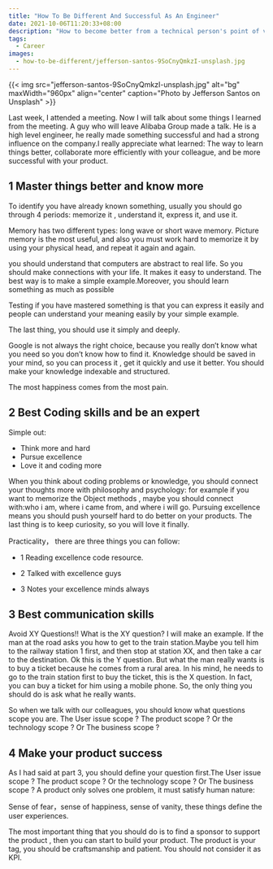 ```yaml
---
title: "How To Be Different And Successful As An Engineer"
date: 2021-10-06T11:20:33+08:00
description: "How to become better from a technical person's point of view"
tags:
  - Career
images:
  - how-to-be-different/jefferson-santos-9SoCnyQmkzI-unsplash.jpg
---
```


{{< img src="jefferson-santos-9SoCnyQmkzI-unsplash.jpg" alt="bg" maxWidth="960px" align="center" caption="Photo by Jefferson Santos on Unsplash" >}}

Last week, I attended a meeting. Now I will talk about some things I learned from the meeting. A guy who will leave Alibaba Group made a talk. He is a high level engineer, he really made something successful and had a strong influence on the company.I really appreciate what learned: The way to learn things better, collaborate more efficiently with your colleague, and be more successful with your product.

## 1 Master things better and know more

To identify you have already known something, usually you should go through 4 periods: memorize it , understand it, express it, and use it.

Memory has two different types: long wave or short wave memory. Picture memory is the most useful, and also you must work hard to memorize it by using your physical head, and repeat it again and again.

you should understand that computers are abstract to real life. So you should make connections with your life. It makes it easy to understand. The best way is to make a simple example.Moreover, you should learn something as much as possible

Testing if you have mastered something is that you can express it easily and people can understand your meaning easily by your simple example.

The last thing, you should use it simply and deeply.

Google is not always the right choice, because you really don’t know what you need so you don’t know how to find it. Knowledge should be saved in your mind, so you can process it , get it quickly and use it better. You should make your knowledge indexable and structured.

The most happiness comes from the most pain.

## 2 Best Coding skills and be an expert

Simple out:

- Think more and hard
- Pursue excellence
- Love it and coding more

When you think about coding problems or knowledge, you should connect your thoughts more with philosophy and psychology: for example if you want to memorize the Object methods , maybe you should connect with:who i am, where i came from, and where i will go. Pursuing excellence means you should push yourself hard to do better on your products. The last thing is to keep curiosity, so you will love it finally.

Practicality， there are three things you can follow:

- 1 Reading excellence code resource.

- 2 Talked with excellence guys

- 3 Notes your excellence minds always

## 3 Best communication skills

Avoid XY Questions!! What is the XY question? I will make an example. If the man at the road asks you how to get to the train station.Maybe you tell him to the railway station 1 first, and then stop at station XX, and then take a car to the destination. Ok this is the Y question. But what the man really wants is to buy a ticket because he comes from a rural area. In his mind, he needs to go to the train station first to buy the ticket, this is the X question. In fact, you can buy a ticket for him using a mobile phone. So, the only thing you should do is ask what he really wants.

So when we talk with our colleagues, you should know what questions scope you are. The User issue scope ? The product scope ? Or the technology scope ? Or The business scope ?

## 4 Make your product success

As I had said at part 3, you should define your question first.The User issue scope ? The product scope ? Or the technology scope ? Or The business scope ? A product only solves one problem, it must satisfy human nature:

Sense of fear，sense of happiness, sense of vanity, these things define the user experiences.

The most important thing that you should do is to find a sponsor to support the product , then you can start to build your product. The product is your tag, you should be craftsmanship and patient. You should not consider it as KPI.
